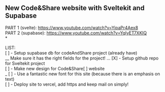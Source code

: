 ## New Code&Share website with Sveltekit and Supabase  

PART 1 (svelte): https://www.youtube.com/watch?v=YipaPr4Aex8  
PART 2 (supabase): https://www.youtube.com/watch?v=YqIyET7XKIQ  
*  

LIST:  
[ ] - Setup supabase db for codeAndShare project (already have)  
__ Make sure it has the right fields for the project! ...
[X] - Setup github repo for Sveltekit project  
[ ] - Make new design for Code&Share[ ] website  
_ [ ] - Use a fantastic new font for this site (because there is an emphasis on text)  
[ ] - Deploy site to vercel, add https and keep mail on simply!  